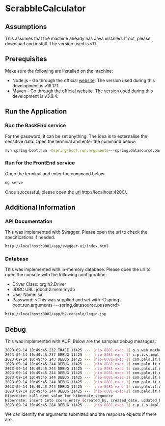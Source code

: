 # ScrabbleCalculator

## Assumptions
This assumes that the machine already has Java installed. If not, please download and install. The version used is v11.
## Prerequisites
Make sure the following are installed on the machine:
* Node.js - Go through the official [website](https://nodejs.org/en/download). The version used during this development is v18.17.1.
* Maven - Go through the official [website](https://maven.apache.org/download.cgi). The version used during this development is v3.9.4.

## Run the Application

### Run the BackEnd service
For the password, it can be set anything. The idea is to externalise the sensitive data. 
Open the terminal and enter the command below:
```bash 
mvn spring-boot:run -Dspring-boot.run.arguments=--spring.datasource.password=password -Dspring-boot.run.profiles=local
```

### Run for the FrontEnd service
Open the terminal and enter the command below:

```bash 
ng serve
```
Once successful, please open the [url](http://localhost:4200/) http://localhost:4200/.

## Additional Information
### API Documentation
This was implemented with Swagger. Please open the url to check the specifications if needed.
```bash 
http://localhost:8082/app/swagger-ui/index.html
```
### Database
This was implemented with in-memory database. Please open the url to open the console with the following configuration:
* Driver Class: org.h2.Driver
* JDBC URL: jdbc:h2:mem:mydb
* User Name: sa
* Password: <This was supplied and set with -Dspring-boot.run.arguments=--spring.datasource.password>


```bash 
http://localhost:8082/app/h2-console/login.jsp
```

## Debug
This was implemented with AOP.  Below are the samples debug messages:

```bash 
2023-09-14 10:49:45.232 TRACE 11425 --- [nio-8081-exec-1] o.s.web.method.HandlerMethod             : Arguments: [EntryDto(id=null, word=EXCITING, score=18)]
2023-09-14 10:49:45.237 DEBUG 11425 --- [nio-8081-exec-1] c.p.i.s.impl.CalculatorServiceImpl       : Enter : save() with argument[s] : [EntryDto(id=null, word=EXCITING, score=18)]
2023-09-14 10:49:45.243 DEBUG 11425 --- [nio-8081-exec-1] com.palo.it.model.types.Points           : This is the entry char: E
2023-09-14 10:49:45.244 DEBUG 11425 --- [nio-8081-exec-1] com.palo.it.model.types.Points           : This is the entry char: X
2023-09-14 10:49:45.244 DEBUG 11425 --- [nio-8081-exec-1] com.palo.it.model.types.Points           : This is the entry char: C
2023-09-14 10:49:45.244 DEBUG 11425 --- [nio-8081-exec-1] com.palo.it.model.types.Points           : This is the entry char: I
2023-09-14 10:49:45.244 DEBUG 11425 --- [nio-8081-exec-1] com.palo.it.model.types.Points           : This is the entry char: T
2023-09-14 10:49:45.244 DEBUG 11425 --- [nio-8081-exec-1] com.palo.it.model.types.Points           : This is the entry char: I
2023-09-14 10:49:45.244 DEBUG 11425 --- [nio-8081-exec-1] com.palo.it.model.types.Points           : This is the entry char: N
2023-09-14 10:49:45.244 DEBUG 11425 --- [nio-8081-exec-1] com.palo.it.model.types.Points           : This is the entry char: G
Hibernate: call next value for hibernate_sequence
Hibernate: insert into score_entry (created_by, created_date, updated_by, updated_date, score, word, id) values (?, ?, ?, ?, ?, ?, ?)
2023-09-14 10:49:45.284 DEBUG 11425 --- [nio-8081-exec-1] c.p.i.s.impl.CalculatorServiceImpl       : Exit : save() with result = EntryDto(id=1, word=EXCITING, score=18)
```

We can identify the arguments submitted and the response objects if there are.




